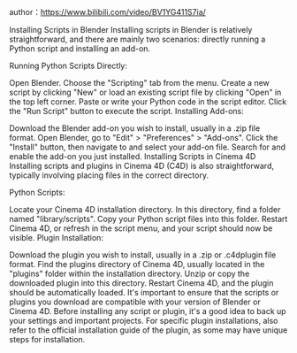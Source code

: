 author：https://www.bilibili.com/video/BV1YG411S7ia/


Installing Scripts in Blender
Installing scripts in Blender is relatively straightforward, and there are mainly two scenarios: directly running a Python script and installing an add-on.

Running Python Scripts Directly:

Open Blender.
Choose the "Scripting" tab from the menu.
Create a new script by clicking "New" or load an existing script file by clicking "Open" in the top left corner.
Paste or write your Python code in the script editor.
Click the "Run Script" button to execute the script.
Installing Add-ons:

Download the Blender add-on you wish to install, usually in a .zip file format.
Open Blender, go to "Edit" > "Preferences" > "Add-ons".
Click the "Install" button, then navigate to and select your add-on file.
Search for and enable the add-on you just installed.
Installing Scripts in Cinema 4D
Installing scripts and plugins in Cinema 4D (C4D) is also straightforward, typically involving placing files in the correct directory.

Python Scripts:

Locate your Cinema 4D installation directory.
In this directory, find a folder named "library/scripts".
Copy your Python script files into this folder.
Restart Cinema 4D, or refresh in the script menu, and your script should now be visible.
Plugin Installation:

Download the plugin you wish to install, usually in a .zip or .c4dplugin file format.
Find the plugins directory of Cinema 4D, usually located in the "plugins" folder within the installation directory.
Unzip or copy the downloaded plugin into this directory.
Restart Cinema 4D, and the plugin should be automatically loaded.
It's important to ensure that the scripts or plugins you download are compatible with your version of Blender or Cinema 4D. Before installing any script or plugin, it's a good idea to back up your settings and important projects. For specific plugin installations, also refer to the official installation guide of the plugin, as some may have unique steps for installation.





